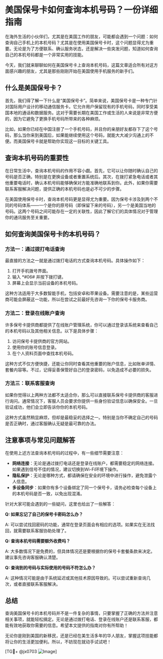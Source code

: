 # 美国保号卡如何查询本机号码？一份详细指南

在海外生活的小伙伴们，尤其是在美国工作的朋友，可能都会遇到一个问题：如何查询自己手机上的本机号码？尤其是在使用美国保号卡时，这个问题显得尤为重要。无论是为了方便联系、确认服务状态，还是解决一些突发问题，知道如何查询自己的本机号码都是一个非常实用的技能。

今天，我们就来聊聊如何在美国保号卡上查询本机号码，这篇文章适合所有对这方面感兴趣的朋友，尤其是那些刚刚开始在美国使用手机服务的新手们。

## 什么是美国保号卡？

首先，我们得了解一下什么是“美国保号卡”。简单来说，美国保号卡是一种专门针对国际用户设计的移动通信服务卡。它允许用户保留现有的手机号码，同时享受美国本地的通话和数据服务。这对于需要长期在美国工作或生活的人来说是非常方便的，因为它避免了更换手机号码所带来的各种麻烦。

比如，如果你已经在中国注册了一个手机号码，并且你的亲朋好友都存下了这个号码，那么当你来到美国后，如果能继续使用这个号码，就能大大减少沟通上的不便。而美国保号卡就是帮助你实现这一目标的关键工具。

## 查询本机号码的重要性

在日常生活中，查询本机号码的作用不容小觑。首先，它可以让你随时确认自己的号码是否正确，特别是在更换设备或者重置系统后。其次，在拨打紧急电话或者其他重要电话时，确认本机号码能够确保对方能准确地联系到你。此外，如果你需要联系客服解决问题，提供正确的本机号码也是必不可少的步骤。

在美国使用保号卡时，查询本机号码更是显得尤为重要。因为保号卡涉及到两个不同的号码体系——一个是你的原号码（即保留下来的号码），另一个是美国当地的号码。这两个号码之间可能存在一定的关联性，因此了解它们的具体情况对于管理你的通讯服务至关重要。

## 如何查询美国保号卡的本机号码？

### 方法一：通过拨打电话查询

最直接的方法之一就是通过拨打电话的方式查询本机号码。具体操作如下：

1. 打开手机拨号界面。
2. 输入 *#06# 并按下拨打键。
3. 屏幕上会显示当前设备的本机号码。

这种方法适用于大多数智能手机，包括安卓和苹果设备。需要注意的是，某些运营商可能会屏蔽这一功能，所以在尝试之前最好先咨询一下你的保号卡服务商。

### 方法二：登录在线账户查询

许多保号卡提供商都提供了在线账户管理系统，你可以通过登录该系统来查看自己的本机号码以及其他相关信息。以下是具体步骤：

1. 访问保号卡提供商的官方网站。
2. 使用你的账号信息登录。
3. 在个人资料页面中查找本机号码。

这种方式不仅方便快捷，还能让你同时查看其他重要的账户信息，比如账单详情、套餐内容等。不过，记得妥善保管好自己的登录密码，以免造成不必要的损失。

### 方法三：联系客服查询

如果你觉得以上两种方法都不太适合你，那么可以直接联系保号卡提供商的客服进行询问。通常情况下，客服人员会要求你提供一些身份验证信息以确保安全。一旦验证成功，他们会立即告诉你你的本机号码。

这种方式虽然稍显麻烦，但却是最稳妥的选择之一。特别是当你不确定自己的号码是否正确时，通过客服确认无疑是最可靠的办法。

## 注意事项与常见问题解答

在使用上述方法查询本机号码的过程中，有一些细节需要注意：

- **网络连接**：无论是通过拨打电话还是登录在线账户，都需要稳定的网络连接。如果遇到信号不佳的情况，建议切换到Wi-Fi环境下操作。
- **隐私保护**：无论是哪种方式，都请确保在安全的环境中进行操作，避免泄露个人信息。
- **多设备同步**：如果你有多个设备绑定了同一个保号卡，请务必检查每个设备上的本机号码是否一致，以免出现混淆。

针对大家可能会遇到的一些疑问，这里也给出了一些解答：

**Q: 如果忘记了自己的保号卡密码怎么办？**

A: 可以尝试找回密码的功能，通常在登录页面会有相应的选项。如果实在无法找回，就需要联系客服协助处理了。

**Q: 查询本机号码需要额外收费吗？**

A: 大多数情况下是免费的，但具体情况还是要根据你的保号卡套餐条款来决定。建议事先咨询客服确认清楚。

**Q: 查询到的号码与实际使用的号码不符怎么办？**

A: 这种情况可能是由于系统延迟或其他技术原因导致的。可以尝试重新查询几次，或者直接联系客服解决。

## 总结

查询美国保号卡的本机号码并不是一件复杂的事情，只要掌握了正确的方法并注意相关事项，就能轻松搞定。无论是通过拨打电话、登录在线账户还是联系客服，都能有效地获取你需要的信息。希望本文提供的指南对你有所帮助！

无论你是刚到美国的新移民，还是已经在美生活多年的华人朋友，掌握这项技能都将让你的生活更加便利。所以，不妨现在就动手试试吧！

[TG💪+ @jx0703 ![Image](https://github.com/user-attachments/assets/dbca1d08-cadb-493c-b0ec-ad6f7a83f270)]